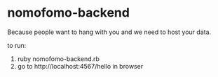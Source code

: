 # nomofomo-backend
Because people want to hang with you and we need to host your data.

to run: 

1. ruby nomofomo-backend.rb
2. go to http://localhost:4567/hello in browser
